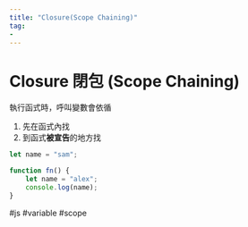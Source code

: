```yaml
---
title: "Closure(Scope Chaining)"
tag: 
- 
---
```

# Closure 閉包 (Scope Chaining)
執行函式時，呼叫變數會依循
1. 先在函式內找
2. 到函式**被宣告**的地方找


```js
let name = "sam";

function fn() {
	let name = "alex";
	console.log(name);
}
```

#js #variable #scope